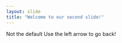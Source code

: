 ```yaml
---
layout: slide
title: "Welcome to our second slide!"
---
```

Not the default
Use the left arrow to go back!
